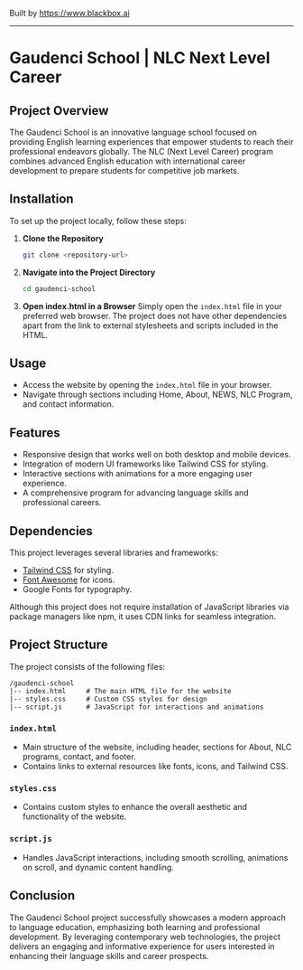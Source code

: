 
Built by https://www.blackbox.ai

---

# Gaudenci School | NLC Next Level Career

## Project Overview
The Gaudenci School is an innovative language school focused on providing English learning experiences that empower students to reach their professional endeavors globally. The NLC (Next Level Career) program combines advanced English education with international career development to prepare students for competitive job markets.

## Installation
To set up the project locally, follow these steps:

1. **Clone the Repository**
   ```bash
   git clone <repository-url>
   ```

2. **Navigate into the Project Directory**
   ```bash
   cd gaudenci-school
   ```

3. **Open index.html in a Browser**
   Simply open the `index.html` file in your preferred web browser. The project does not have other dependencies apart from the link to external stylesheets and scripts included in the HTML.

## Usage
- Access the website by opening the `index.html` file in your browser.
- Navigate through sections including Home, About, NEWS, NLC Program, and contact information.

## Features
- Responsive design that works well on both desktop and mobile devices.
- Integration of modern UI frameworks like Tailwind CSS for styling.
- Interactive sections with animations for a more engaging user experience.
- A comprehensive program for advancing language skills and professional careers.

## Dependencies
This project leverages several libraries and frameworks:
- [Tailwind CSS](https://tailwindcss.com/) for styling.
- [Font Awesome](https://fontawesome.com/) for icons.
- Google Fonts for typography.

Although this project does not require installation of JavaScript libraries via package managers like npm, it uses CDN links for seamless integration.

## Project Structure
The project consists of the following files:

```
/gaudenci-school
|-- index.html     # The main HTML file for the website
|-- styles.css     # Custom CSS styles for design
|-- script.js      # JavaScript for interactions and animations
```

### `index.html`
- Main structure of the website, including header, sections for About, NLC programs, contact, and footer.
- Contains links to external resources like fonts, icons, and Tailwind CSS.

### `styles.css`
- Contains custom styles to enhance the overall aesthetic and functionality of the website.

### `script.js`
- Handles JavaScript interactions, including smooth scrolling, animations on scroll, and dynamic content handling.

## Conclusion
The Gaudenci School project successfully showcases a modern approach to language education, emphasizing both learning and professional development. By leveraging contemporary web technologies, the project delivers an engaging and informative experience for users interested in enhancing their language skills and career prospects.